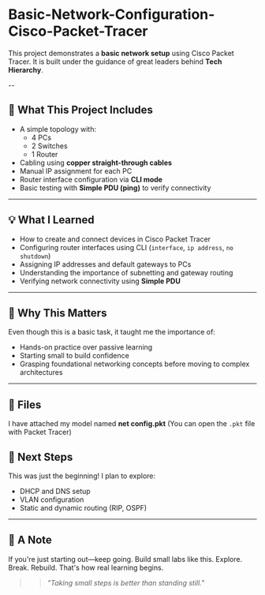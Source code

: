 # Basic-Network-Configuration-Cisco-Packet-Tracer

This project demonstrates a **basic network setup** using Cisco Packet Tracer. It is built under the guidance of great leaders behind **Tech Hierarchy**. 

--

## 📌 What This Project Includes

- A simple topology with:
  - 4 PCs  
  - 2 Switches  
  - 1 Router
- Cabling using **copper straight-through cables**
- Manual IP assignment for each PC
- Router interface configuration via **CLI mode**
- Basic testing with **Simple PDU (ping)** to verify connectivity

---

## 💡 What I Learned

- How to create and connect devices in Cisco Packet Tracer
- Configuring router interfaces using CLI (`interface`, `ip address`, `no shutdown`)
- Assigning IP addresses and default gateways to PCs
- Understanding the importance of subnetting and gateway routing
- Verifying network connectivity using **Simple PDU**

---

## 🎯 Why This Matters

Even though this is a basic task, it taught me the importance of:
- Hands-on practice over passive learning
- Starting small to build confidence
- Grasping foundational networking concepts before moving to complex architectures

---

## 📂 Files

  I have attached my model named **net config.pkt**
  (You can open the `.pkt` file with Packet Tracer)

## 🧠 Next Steps

This was just the beginning! I plan to explore:
- DHCP and DNS setup
- VLAN configuration
- Static and dynamic routing (RIP, OSPF)

---

## 🙌 A Note

If you're just starting out—keep going. Build small labs like this. Explore. Break. Rebuild. That's how real learning begins.
>>  *"Taking small steps is better than standing still."*
